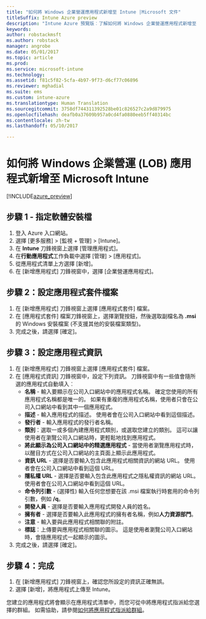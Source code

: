 ```yaml
---
title: "如何將 Windows 企業營運應用程式新增至 Intune |Microsoft 文件"
titleSuffix: Intune Azure preview
description: "Intune Azure 預覽版︰了解如何將 Windows 企業營運應用程式新增至 Intune。"
keywords: 
author: robstackmsft
ms.author: robstack
manager: angrobe
ms.date: 05/01/2017
ms.topic: article
ms.prod: 
ms.service: microsoft-intune
ms.technology: 
ms.assetid: f81c5f82-5cfa-4b97-9f73-d6cf77c06896
ms.reviewer: mghadial
ms.suite: ems
ms.custom: intune-azure
ms.translationtype: Human Translation
ms.sourcegitcommit: 3758df744311392528be01c826527c2a9d879975
ms.openlocfilehash: deafb0a37609b957a0cd4fa0880eeb5ff40314bc
ms.contentlocale: zh-tw
ms.lasthandoff: 05/10/2017

---
```


# <a name="how-to-add-windows-line-of-business-lob-apps-to-microsoft-intune"></a>如何將 Windows 企業營運 (LOB) 應用程式新增至 Microsoft Intune

[!INCLUDE[azure_preview](../includes/azure_preview.md)]


## <a name="step-1---specify-the-software-setup-file"></a>步驟 1 - 指定軟體安裝檔

1. 登入 Azure 入口網站。
2. 選擇 [更多服務]  >  [監視 + 管理]  >  [Intune]。
3. 在 **Intune** 刀鋒視窗上選擇 [管理應用程式]。
4. 在**行動應用程式**工作負載中選擇 [管理]  >  [應用程式]。
5. 從應用程式清單上方選擇 [新增]。
6. 在 [新增應用程式] 刀鋒視窗中，選擇 [企業營運應用程式]。

## <a name="step-2---configure-the-app-package-file"></a>步驟 2：設定應用程式套件檔案

1. 在 [新增應用程式] 刀鋒視窗上選擇 [應用程式套件] 檔案。
2. 在 [應用程式套件] 檔案刀鋒視窗上，選擇瀏覽按鈕，然後選取副檔名為 **.msi** 的 Windows 安裝檔案 (不支援其他的安裝檔案類型)。
3. 完成之後，請選擇 [確定]。


## <a name="step-3---configure-app-information"></a>步驟 3：設定應用程式資訊

1. 在 [新增應用程式] 刀鋒視窗上選擇 [應用程式套件] 檔案。
2. 在 [應用程式資訊] 刀鋒視窗中，設定下列資訊。 刀鋒視窗中有一些值會隨所選的應用程式自動填入︰
    - **名稱** - 輸入要顯示在公司入口網站中的應用程式名稱。 確定您使用的所有應用程式名稱都是唯一的。 如果有重複的應用程式名稱，使用者只會在公司入口網站中看到其中一個應用程式。
    - **描述** - 輸入應用程式的描述。 使用者會在公司入口網站中看到這個描述。
    - **發行者** - 輸入應用程式的發行者名稱。
    - **類別**：選取一或多個內建應用程式類別，或選取您建立的類別。 這可以讓使用者在瀏覽公司入口網站時，更輕鬆地找到應用程式。
    - **將此顯示為公司入口網站中的精選應用程式** - 當使用者瀏覽應用程式時，以醒目方式在公司入口網站的主頁面上顯示此應用程式。
    - **資訊 URL** - 選擇是否要輸入包含此應用程式相關資訊的網站 URL。 使用者會在公司入口網站中看到這個 URL。
    - **隱私權 URL** - 選擇是否要輸入包含此應用程式之隱私權資訊的網站 URL。 使用者會在公司入口網站中看到這個 URL。
    - **命令列引數** - (選擇性) 輸入任何您想要在該 .msi 檔案執行時套用的命令列引數，例如 **/q**。
    - **開發人員** - 選擇是否要輸入應用程式開發人員的姓名。
    - **擁有者** - 選擇是否要輸入此應用程式的擁有者名稱，例如**人力資源部門**。
    - **注意** - 輸入要與此應用程式相關聯的附註。
    - **標誌**：上傳要與應用程式相關聯的圖示。 這是使用者瀏覽公司入口網站時，會隨應用程式一起顯示的圖示。
3. 完成之後，請選擇 [確定]。

## <a name="step-4---finish-up"></a>步驟 4：完成

1. 在 [新增應用程式] 刀鋒視窗上，確認您所設定的資訊正確無誤。
2. 選擇 [新增]，將應用程式上傳至 Intune。

您建立的應用程式將會顯示在應用程式清單中，而您可從中將應用程式指派給您選擇的群組。 如需協助，請參閱[如何將應用程式指派給群組](deploy-apps.md)。

